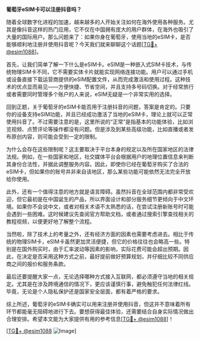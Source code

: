 **葡萄牙eSIM卡可以注册抖音吗？**

随着全球数字化进程的加速，越来越多的人开始关注如何在海外使用各种服务。尤其是像抖音这样的热门应用，它不仅在中国拥有庞大的用户群体，在海外也吸引了大量的国际用户。那么问题来了：如果你身在葡萄牙，使用当地的eSIM卡，是否能够顺利地注册并使用抖音呢？今天我们就来聊聊这个话题[[TG💪+ @esim1088](https://t.me/s/esim1088)]。

首先，让我们简单了解一下什么是eSIM卡。eSIM是一种嵌入式SIM卡技术，与传统物理SIM卡不同，它不需要实体卡片就能实现网络连接功能。用户可以通过手机或设备直接下载运营商提供的eSIM配置文件，从而完成激活和使用过程。这种技术的优点显而易见——方便快捷、节省空间，并且支持多号码切换。对于经常旅行或者需要同时管理多个账户的人来说，eSIM无疑是一个非常实用的选择。

回到正题，关于葡萄牙的eSIM卡能否用于注册抖音的问题，答案是肯定的。只要你的设备支持eSIM功能，并且已经成功激活了当地的eSIM卡，理论上就可以正常使用抖音了。不过需要注意的是，这里所说的“正常”是指基本的功能体验，比如浏览视频、点赞评论等操作都没有问题。但是涉及到某些高级功能，比如直播或者发布原创内容，则可能会受到一定的限制。

为什么会存在这些限制呢？这主要取决于平台本身的规定以及所在国家地区的法律法规。例如，在一些国家和地区，社交媒体平台会根据用户的地理位置信息来判断其身份合法性，并据此调整服务内容。因此，即使你已经在葡萄牙购买了合法的eSIM卡，但如果你的账号并非来自该地区，那么某些功能可能依然无法完全开放给你使用。

此外，还有一个值得注意的地方就是语言障碍。虽然抖音在全球范围内都非常受欢迎，但它最初是在中国诞生的产品，所以界面设计和部分服务细节更倾向于中文环境。如果你不会说中文，或者对相关术语不太熟悉的话，在尝试注册新账号时可能会遇到一些困难。这时候建议先查阅官方帮助文档，或者通过搜索引擎查找相关的教程视频，以便更好地了解整个流程。

当然啦，除了技术上的考量之外，还有经济方面的因素也需要考虑进去。相比于传统的物理SIM卡，eSIM卡虽然更加灵活便捷，但它的价格往往也会略高一些。特别是在国外购买时，由于汇率波动等因素的影响，实际花费可能会超出预期。因此，在决定是否采用这种方式之前，最好提前做好预算规划，并仔细比较不同供应商之间的报价和服务条款。

最后还要提醒大家一点，无论选择哪种方式接入互联网，都必须遵守当地的相关规定。尤其是在涉及跨境通信的情况下，更应该谨慎行事，避免触犯任何法律红线。毕竟，无论是个人隐私保护还是国家安全层面，都有着严格的要求。

综上所述，葡萄牙的eSIM卡确实可以用来注册并使用抖音，但这并不意味着所有环节都能毫无阻碍地进行下去。要想获得最佳体验，还需要结合自身实际情况做出合理安排。希望本文能为大家提供有用的参考信息[[TG💪+ @esim1088](https://t.me/s/esim1088)]！

[[TG💪+ @esim1088](https://t.me/s/esim1088) ![Image](https://i.postimg.cc/4NQfJmqS/Snipaste-2025-05-13-00-14-12.png)]